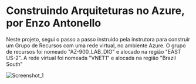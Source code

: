 # Construindo Arquiteturas no Azure, por Enzo Antonello

Neste projeto, segui o passo a passo instruido pela instrutora para construir um Grupo de Recursos com uma rede virtual, no ambiente Azure.
O grupo de recursos foi nomeado "AZ-900_LAB_DIO" e alocado na região "EAST US-2". A rede virtual foi nomeada "VNET1" e alocada na região "Brazil South"

![Screenshot_1](https://github.com/user-attachments/assets/f1fc31a8-8a64-4168-98bb-b4f377716fb6)

